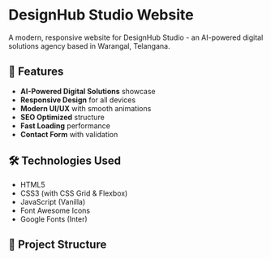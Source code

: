 # DesignHub Studio Website

A modern, responsive website for DesignHub Studio - an AI-powered digital solutions agency based in Warangal, Telangana.

## 🚀 Features

- **AI-Powered Digital Solutions** showcase
- **Responsive Design** for all devices
- **Modern UI/UX** with smooth animations
- **SEO Optimized** structure
- **Fast Loading** performance
- **Contact Form** with validation

## 🛠️ Technologies Used

- HTML5
- CSS3 (with CSS Grid & Flexbox)
- JavaScript (Vanilla)
- Font Awesome Icons
- Google Fonts (Inter)

## 📁 Project Structure
